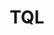 ---
title: TQL
position: 1.05
type:
description: >-
  The Technopedia query language (TQL) is used with the TQL endpoint to query data in the Technopedia database. TQL is the graph-query language that you use to query the database. The graph database stores connections between nodes as first-class citizens so it doesn't have to compute relationships at query time, which makes it more efficient than a relational database.
content_markdown: >-
  ###### TQL is a declarative query language that allows you to specify what data you want to retrieve by using the query language to query nodes and relationships in the Technopedia database.


  #### Get started with TQL<br>

  To make a query with TQL, you must use a MATCH statement, which is like Select statement in SQL. You add the MATCH statement as a query parameter to the TQL endpoint.<br>
  For example, `https://v6.technopedia.com/tql?q=MATCH <query_parameters>`
  The TQL MATCH statement returns results from one or more nodes and relationships that are specified in the query. Typically, the data results are returned in key-value pairs, a format that resembles the format in the follwing image:
  <br>
  
  ![API Image](/images/key_val.png)<br>&nbsp;
  <br>

  The following diagram is an example of how Nodes and Relationships are connected:
  <br>

  ![API Image](/images/NodeAndRel.png)<br>&nbsp;
  <br>  
  To get data from a specific node or relationship, you use an alias or variable that you append to the node or relationship. That alias is bound to that node or relationship so you can use that alias in the Return clause of the MATCH query to get specific data from that node or alias.
  `Match (myalias:node)-[another_alias:RELATIONSHIP]`

  The query returns software that includes 'Excel'. This is query is case
  sensitive.
left_code_blocks:
  - code_block: |
      MATCH (n:SOFTWARE_RELEASE) RETURN n.cat_sw_release_id, n.ga_date

      RESPONSE SAMPLE
      {
          "keys": [
            "n.cat_sw_release_id",
            "n.ga_date"
          ],
          "length": 2,
          "_fields": [
            {
              "low": 55725913,
              "high": 0
            },
            "Not Available"
          ],
          "_fieldLookup": {
            "n.cat_sw_release_id": 0,
            "n.ga_date": 1
          }

    title: Example 1
    language: javascript
  - code_block: >-
      MATCH (n:SOFTWARE_RELEASE) RETURN n.cat_sw_release_id, n.release_url n.ga_date


      RESPONSE SAMPLE

      {
          "keys": [
            "n.cat_sw_release_id",
            "n.release_url",
            "n.ga_date"
          ],
          "length": 3,
          "_fields": [
            {
              "low": 10427852,
              "high": 0
            },
            "www.nntest.com/files/import/Solutions%20Catalog%20Data.xls",
            "Not Available"
          ],
          "_fieldLookup": {
            "n.cat_sw_release_id": 0,
            "n.release_url": 1,
            "n.ga_date": 2
          }
    title: Example 2
    language: javascript
  - code_block: |-
      MATCH (n:SOFTWARE_RELEASE) -[:RELEASE_OF]->(SOFTWARE_PRODUCT) RETURN n.cat_sw_release_id LIMIT 1

      RESPONSE SAMPLE
      {
          "keys": [
            "n.cat_sw_release_id"
          ],
          "length": 1,
          "_fields": [
            {
              "low": 55725913,
              "high": 0
            }
          ],
          "_fieldLookup": {
            "n.cat_sw_release_id": 0
          }
        }
    title: Example 3
    language: javascript
  - code_block: 'curl http://sampleapi.readme.com/orders?key=YOUR_APP_KEY'
    title: Curl
    language: bash
right_code_blocks:
  - code_block: |-
      [
        {
          "id": 1,
          "title": "The Hunger Games",
          "score": 4.5,
          "dateAdded": "12/12/2013"
        },
        {
          "id": 1,
          "title": "The Hunger Games",
          "score": 4.7,
          "dateAdded": "15/12/2013"
        },
      ]
    title: Response
    language: json
  - code_block: |-
      {
        "error": true,
        "message": "Invalid offset"
      }
    title: Error
    language: json
right_code_blocks:
  - code_block: |2
      
      MATCH (alias.NODE) RETURN alias 
      MATCH (n:SOFTWARE_PRODUCT) RETURN n 

      MATCH (alias.NODE) RETURN alias.attribute 
      MATCH (n:SOFTWARE_PRODUCT) RETURN n.name 

      MATCH (alias.NODE) RETURN alias 
      MATCH (s:SOFTWARE_RELEASE) RETURN s 

      MATCH (alias.NODE) RETURN alias.attribute 
      MATCH (s:SOFTWARE_RELEASE) RETURN s.version 
      
      MATCH (alias.NODE) RETURN alias 
      MATCH (n:MANUFACTURER) RETURN n

      MATCH (alias.NODE) RETURN alias.attribute
      MATCH (n:MANUFACTURER) RETURN n.manufactuer 

           
    title: Simple MATCH statements
    language: bash
  - code_block: |2-
      MATCH
      WHERE
      AND
      OR
      COUNT
      DISTINCT 
      CONTAINS
      Operators =, <>, >, <, >=, <=
    title: TQL Operators
    language: bash
---